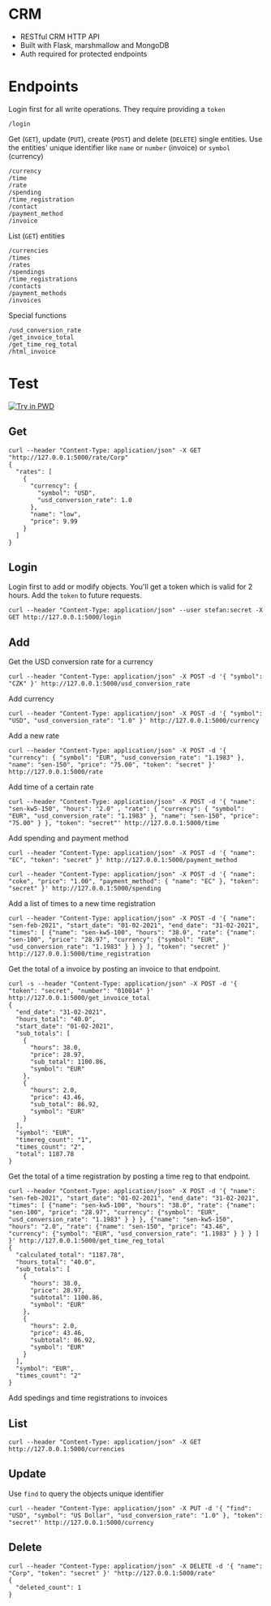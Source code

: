 # CRM

* RESTful CRM HTTP API
* Built with Flask, marshmallow and MongoDB
* Auth required for protected endpoints


# Endpoints

Login first for all write operations. They require providing a `token`
```
/login
```

Get (`GET`), update (`PUT`), create (`POST`) and delete (`DELETE`) single entities.
Use the entities' unique identifier like `name` or `number` (invoice) or `symbol` (currency)
```
/currency
/time
/rate
/spending
/time_registration
/contact
/payment_method
/invoice
```

List (`GET`) entities
```
/currencies
/times
/rates
/spendings
/time_registrations
/contacts
/payment_methods
/invoices
```

Special functions
```
/usd_conversion_rate
/get_invoice_total
/get_time_reg_total
/html_invoice
```

# Test

[![Try in PWD](https://raw.githubusercontent.com/play-with-docker/stacks/master/assets/images/button.png)](https://labs.play-with-docker.com/?stack=https://raw.githubusercontent.com/s-schmidbauer/crm/main/docker-compose.yml)

## Get
```
curl --header "Content-Type: application/json" -X GET "http://127.0.0.1:5000/rate/Corp"
{
  "rates": [
    {
      "currency": {
        "symbol": "USD",
        "usd_conversion_rate": 1.0
      },
      "name": "low",
      "price": 9.99
    }
  ]
}
```

## Login
Login first to add or modify objects. You'll get a token which is valid for 2 hours. Add the `token` to future requests.
```
curl --header "Content-Type: application/json" --user stefan:secret -X GET http://127.0.0.1:5000/login
```

## Add
Get the USD conversion rate for a currency
```
curl --header "Content-Type: application/json" -X POST -d '{ "symbol": "CZK" }' http://127.0.0.1:5000/usd_conversion_rate
```
Add currency
```
curl --header "Content-Type: application/json" -X POST -d '{ "symbol": "USD", "usd_conversion_rate": "1.0" }' http://127.0.0.1:5000/currency
```

Add a new rate
```
curl --header "Content-Type: application/json" -X POST -d '{ "currency": { "symbol": "EUR", "usd_conversion_rate": "1.1983" }, "name": "sen-150", "price": "75.00", "token": "secret" }' http://127.0.0.1:5000/rate
```

Add time of a certain rate
```
curl --header "Content-Type: application/json" -X POST -d '{ "name": "sen-kw5-150", "hours": "2.0" , "rate": { "currency": { "symbol": "EUR", "usd_conversion_rate": "1.1983" }, "name": "sen-150", "price": "75.00" } }, "token": "secret"' http://127.0.0.1:5000/time
```

Add spending and payment method
```
curl --header "Content-Type: application/json" -X POST -d '{ "name": "EC", "token": "secret" }' http://127.0.0.1:5000/payment_method

curl --header "Content-Type: application/json" -X POST -d '{ "name": "coke", "price": "1.00", "payment_method": { "name": "EC" }, "token": "secret" }' http://127.0.0.1:5000/spending
```

Add a list of times to a new time registration
```
curl --header "Content-Type: application/json" -X POST -d '{ "name": "sen-feb-2021", "start_date": "01-02-2021", "end_date": "31-02-2021", "times": [ {"name": "sen-kw5-100", "hours": "38.0", "rate": {"name": "sen-100", "price": "28.97", "currency": {"symbol": "EUR", "usd_conversion_rate": "1.1983" } } } ], "token": "secret" }' http://127.0.0.1:5000/time_registration
```

Get the total of a invoice by posting an invoice to that endpoint.
```
curl -s --header "Content-Type: application/json" -X POST -d '{ "token": "secret", "number": "010014" }' http://127.0.0.1:5000/get_invoice_total
{
  "end_date": "31-02-2021",
  "hours_total": "40.0",
  "start_date": "01-02-2021",
  "sub_totals": [
    {
      "hours": 38.0,
      "price": 28.97,
      "sub_total": 1100.86,
      "symbol": "EUR"
    },
    {
      "hours": 2.0,
      "price": 43.46,
      "sub_total": 86.92,
      "symbol": "EUR"
    }
  ],
  "symbol": "EUR",
  "timereg_count": "1",
  "times_count": "2",
  "total": 1187.78
}

```

Get the total of a time registration by posting a time reg to that endpoint.
```
curl --header "Content-Type: application/json" -X POST -d '{ "name": "sen-feb-2021", "start_date": "01-02-2021", "end_date": "31-02-2021", "times": [ {"name": "sen-kw5-100", "hours": "38.0", "rate": {"name": "sen-100", "price": "28.97", "currency": {"symbol": "EUR", "usd_conversion_rate": "1.1983" } } }, {"name": "sen-kw5-150", "hours": "2.0", "rate": {"name": "sen-150", "price": "43.46", "currency": {"symbol": "EUR", "usd_conversion_rate": "1.1983" } } } ] }' http://127.0.0.1:5000/get_time_reg_total
{
  "calculated_total": "1187.78",
  "hours_total": "40.0",
  "sub_totals": [
    {
      "hours": 38.0,
      "price": 28.97,
      "subtotal": 1100.86,
      "symbol": "EUR"
    },
    {
      "hours": 2.0,
      "price": 43.46,
      "subtotal": 86.92,
      "symbol": "EUR"
    }
  ],
  "symbol": "EUR",
  "times_count": "2"
}

```

Add spedings and time registrations to invoices

## List
```
curl --header "Content-Type: application/json" -X GET http://127.0.0.1:5000/currencies
```

## Update
Use `find` to query the objects unique identifier
```
curl --header "Content-Type: application/json" -X PUT -d '{ "find": "USD", "symbol": "US Dollar", "usd_conversion_rate": "1.0" }, "token": "secret"' http://127.0.0.1:5000/currency
```

## Delete
```
curl --header "Content-Type: application/json" -X DELETE -d '{ "name": "Corp", "token": "secret" }' "http://127.0.0.1:5000/rate"
{
  "deleted_count": 1
}
```
